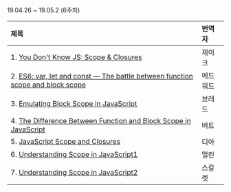 19.04.26 ~ 19.05.2 (6주차)

|   제목   | 번역자  |
| :------ | :---- |
| 1. [You Don't Know JS: Scope & Closures](https://github.com/getify/You-Dont-Know-JS/blob/master/scope%20%26%20closures/ch3.md) | 제이크 |
| 2. [ES6: var, let and const — The battle between function scope and block scope](https://www.deadcoderising.com/2017-04-11-es6-var-let-and-const-the-battle-between-function-scope-and-block-scope/) | 에드워드 |
| 3. [Emulating Block Scope in JavaScript](https://github.com/Lee-hyuna/33-js-concepts-kr/wiki/%EC%9E%90%EB%B0%94%EC%8A%A4%ED%81%AC%EB%A6%BD%ED%8A%B8%EC%9D%98-%EB%AC%BC%EB%B0%A9%EC%9A%B8) | 브래드 |
| 4. [The Difference Between Function and Block Scope in JavaScript](https://github.com/Lee-hyuna/33-js-concepts-kr/wiki/The-Difference-Between-Function-and-Block-Scope-in-JavaScript) | 버트 |
| 5. [JavaScript Scope and Closures](https://css-tricks.com/javascript-scope-closures/) | 디아 |
| 6. [Understanding Scope in JavaScript1](https://github.com/Lee-hyuna/33-js-concepts-kr/wiki/%EC%9E%90%EB%B0%94%EC%8A%A4%ED%81%AC%EB%A6%BD%ED%8A%B8%EC%9D%98-%EC%8A%A4%EC%BD%94%ED%94%84-%EC%9D%B4%ED%95%B4%ED%95%98%EA%B8%B01) | 멀린 |
| 7. [Understanding Scope in JavaScript2](https://scotch.io/tutorials/understanding-scope-in-javascript) | 스칼렛 |